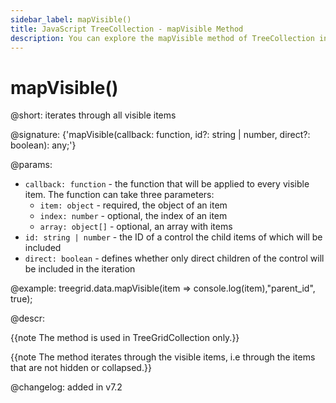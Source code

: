 ```yaml
---
sidebar_label: mapVisible()
title: JavaScript TreeCollection - mapVisible Method 
description: You can explore the mapVisible method of TreeCollection in the documentation of the DHTMLX JavaScript UI library. Browse developer guides and API reference, try out code examples and live demos, and download a free 30-day evaluation version of DHTMLX Suite.
---
```


# mapVisible()

@short: iterates through all visible items

@signature: {'mapVisible(callback: function, id?: string | number, direct?: boolean): any;'}

@params:
- `callback: function` - the function that will be applied to every visible item. The function can take three parameters:
    - `item: object` - required, the object of an item
    - `index: number` - optional, the index of an item
    - `array: object[]` - optional, an array with items 
- `id: string | number` - the ID of a control the child items of which will be included
- `direct: boolean` - defines whether only direct children of the control will be included in the iteration

@example:
treegrid.data.mapVisible(item => console.log(item),"parent_id", true);

@descr:

{{note The method is used in TreeGridCollection only.}}

{{note The method iterates through the visible items, i.e through the items that are not hidden or collapsed.}}

@changelog: added in v7.2